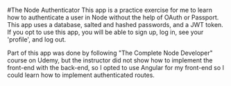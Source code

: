 #The Node Authenticator
This app is a practice exercise for me to learn how to authenticate a user in Node without the help of OAuth or Passport.  This app uses a database, salted and hashed passwords, and a JWT token.  If you opt to use this app, you will be able to sign up, log in, see your 'profile', and log out.

Part of this app was done by following "The Complete Node Developer" course on Udemy, but the instructor did not show how to implement the front-end with the back-end, so I opted to use Angular for my front-end so I could learn how to implement authenticated routes.  
